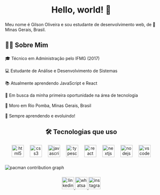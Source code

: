 <h1 align="center">Hello, world! 👋</h1>

###

<p align="left">Meu nome é Gilson Oliveira e sou estudante de desenvolvimento web, de 📍 Minas Gerais, Brasil.</p>

###

<h2 align="left">👨‍💻 Sobre Mim</h2>

###

<p align="left">🎓 Técnico em Administração pelo IFMG (2017)<br><br>💻 Estudante de Análise e Desenvolvimento de Sistemas<br><br>📚 Atualmente aprendendo JavaScript e React <br><br>🎯 Em busca da minha primeira oportunidade na área de tecnologia<br><br>📍 Moro em Rio Pomba, Minas Gerais, Brasil<br><br>🚀 Sempre aprendendo e evoluindo!</p>

###

<h2 align="center">🛠️ Tecnologias que uso</h2>

###

<div align="center">
  <img src="https://cdn.jsdelivr.net/gh/devicons/devicon/icons/html5/html5-original.svg" height="40" alt="html5 logo"  />
  <img width="12" />
  <img src="https://cdn.jsdelivr.net/gh/devicons/devicon/icons/css3/css3-original.svg" height="40" alt="css3 logo"  />
  <img width="12" />
  <img src="https://cdn.jsdelivr.net/gh/devicons/devicon/icons/javascript/javascript-original.svg" height="40" alt="javascript logo"  />
  <img width="12" />
  <img src="https://cdn.jsdelivr.net/gh/devicons/devicon/icons/typescript/typescript-original.svg" height="40" alt="typescript logo"  />
  <img width="12" />
  <img src="https://cdn.jsdelivr.net/gh/devicons/devicon/icons/react/react-original.svg" height="40" alt="react logo"  />
  <img width="12" />
  <img src="https://cdn.jsdelivr.net/gh/devicons/devicon/icons/nextjs/nextjs-original.svg" height="40" alt="nextjs logo"  />
  <img width="12" />
  <img src="https://cdn.jsdelivr.net/gh/devicons/devicon/icons/nodejs/nodejs-original.svg" height="40" alt="nodejs logo"  />
  <img width="12" />
  <img src="https://cdn.jsdelivr.net/gh/devicons/devicon/icons/vscode/vscode-original.svg" height="40" alt="vscode logo"  />
</div>

###

<picture>
  <source media="(prefers-color-scheme: dark)" srcset="https://raw.githubusercontent.com/gilsonoliveeira/gilsonoliveeira/output/pacman-contribution-graph-dark.svg">
  <source media="(prefers-color-scheme: light)" srcset="https://raw.githubusercontent.com/gilsonoliveeira/gilsonoliveeira/output/pacman-contribution-graph.svg">
  <img alt="pacman contribution graph" src="https://raw.githubusercontent.com/gilsonoliveeira/gilsonoliveeira/output/pacman-contribution-graph.svg">
</picture>

###

<div align="center">
  <a href="www.linkedin.com/in/gilson-oliveira-287424343" target="_blank">
    <img src="https://img.shields.io/static/v1?message=LinkedIn&logo=linkedin&label=&color=0077B5&logoColor=white&labelColor=&style=for-the-badge" height="40" alt="linkedin logo"  />
  </a>
  <a href="http://wa.me/+5532999970772" target="_blank">
    <img src="https://img.shields.io/static/v1?message=Whatsapp&logo=whatsapp&label=&color=25D366&logoColor=white&labelColor=&style=for-the-badge" height="40" alt="whatsapp logo"  />
  </a>
  <a href="https://www.instagram.com/gilsonoliveeira/#" target="_blank">
    <img src="https://img.shields.io/static/v1?message=Instagram&logo=instagram&label=&color=E4405F&logoColor=white&labelColor=&style=for-the-badge" height="40" alt="instagram logo"  />
  </a>
</div>

###

